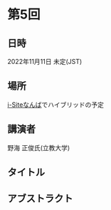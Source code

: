 <script type="text/x-mathjax-config">MathJax.Hub.Config({tex2jax:{inlineMath:[['\$','\$'],['\\(','\\)']],processEscapes:true},CommonHTML: {matchFontHeight:false}});</script>
<script type="text/javascript" async src="https://cdnjs.cloudflare.com/ajax/libs/mathjax/2.7.1/MathJax.js?config=TeX-MML-AM_CHTML"></script>

# 第5回
## 日時
2022年11月11日 未定(JST)
## 場所
[i-Siteなんば](https://www.osakafu-u.ac.jp/isitenanba/)でハイブリッドの予定
## 講演者
野海 正俊氏(立教大学)

## タイトル
## アブストラクト